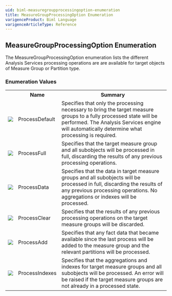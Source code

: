 ```yaml
---
uid: biml-measuregroupprocessingoption-enumeration
title: MeasureGroupProcessingOption Enumeration
varigenceProduct: Biml Language
varigenceArticleType: Reference
---
```


## MeasureGroupProcessingOption Enumeration<div class="LanguageSummary"><div class ="SummaryItem">The MeasureGroupProcessingOption enumeration lists the different Analysis Services processing operations are are available for target objects of Measure Group or Partition type.</div></div><div class="EnumValueGroup">### Enumeration Values<table id="EnumValue" class="MemberList"><tbody><tr><th class="MemberTypeIconColumnHeader">&nbsp;</th><th class="MemberNameColumnHeader">Name</th><th class="MemberSummaryColumnHeader">Summary</th></tr><tr class="cd0"><td align="center" class="MemberTypeIcon"><img src="enumValue.png"></img></td><td class="MemberName">ProcessDefault</td><td class="MemberSummary"><div class ="SummaryItem">Specifies that only the processing necessary to bring the target measure groups to a fully processed state will be performed.  The Analysis Services engine will automatically determine what processing is required.</div></td></tr><tr class="cd1"><td align="center" class="MemberTypeIcon"><img src="enumValue.png"></img></td><td class="MemberName">ProcessFull</td><td class="MemberSummary"><div class ="SummaryItem">Specifies that the target measure group and all subobjects will be processed in full, discarding the results of any previous processing operations.</div></td></tr><tr class="cd0"><td align="center" class="MemberTypeIcon"><img src="enumValue.png"></img></td><td class="MemberName">ProcessData</td><td class="MemberSummary"><div class ="SummaryItem">Specifies that the data in target measure groups and all subobjects will be processed in full, discarding the results of any previous processing operations.  No aggregations or indexes will be processed.</div></td></tr><tr class="cd1"><td align="center" class="MemberTypeIcon"><img src="enumValue.png"></img></td><td class="MemberName">ProcessClear</td><td class="MemberSummary"><div class ="SummaryItem">Specifies that the results of any previous processing operations on the target measure groups will be discarded.</div></td></tr><tr class="cd0"><td align="center" class="MemberTypeIcon"><img src="enumValue.png"></img></td><td class="MemberName">ProcessAdd</td><td class="MemberSummary"><div class ="SummaryItem">Specifies that any fact data that became available since the last process will be added to the measure group and the relevant partitions will be processed.</div></td></tr><tr class="cd1"><td align="center" class="MemberTypeIcon"><img src="enumValue.png"></img></td><td class="MemberName">ProcessIndexes</td><td class="MemberSummary"><div class ="SummaryItem">Specifies that the aggregations and indexes for target measure groups and all subobjects will be processed.  An error will be raised if the target measure groups are not already in a processed state.</div></td></tr></tbody></table></div>